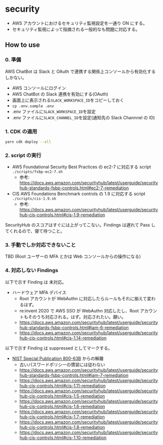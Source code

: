 # security

- AWS アカウントにおけるセキュリティ監視設定を一通り ON にする。
- セキュリティ監視によって指摘される一般的なも問題に対応する。

## How to use

### 0. 準備

AWS ChatBot は Slack と OAuth で連携する関係上コンソールから有効化するしかない。

- AWS コンソールにログイン
- AWS ChatBot の Slack 連携を有効にする(OAuth)
- 画面上に表示される`SLACK_WORKSPACE_ID`をコピーしておく
- `cp .env.sample .env`
- .env ファイルに`SLACK_WORKSPACE_ID`を設定
- .env ファイルに`SLACK_CHANNEL_ID`を設定(通知先の Slack Channnel の ID)

### 1. CDK の適用

```sh
yarn cdk deploy --all
```

### 2. script の実行

- AWS Foundational Security Best Practices の ec2-7 に対応する script  
  `./scripts/fsbp-ec2-7.sh`
  - 参考: https://docs.aws.amazon.com/securityhub/latest/userguide/securityhub-standards-fsbp-controls.html#ec2-7-remediation
- CIS AWS Foundations Benchmark controls の 1.9 に対応する script  
  `./scripts/cis-1.9.sh`
  - 参考: https://docs.aws.amazon.com/securityhub/latest/userguide/securityhub-cis-controls.html#cis-1.9-remediation

SecurityHub のスコアはすぐには上がってこない。Findings は遅れて Pass してくれるので、寝て待つこと。

### 3. 手動でしか対応できないこと

TBD (Root ユーザーの MFA とかは Web コンソールからの操作になる)

### 4. 対応しない Findings

以下で示す Finding は 未対応。

- ハードウェア MFA デバイス
  - Root アカウントが WebAuthn に対応したらルールもそれに揃えて変わるはず。
  - re:invent 2020 で AWS SSO が WebAuthn 対応したし、Root アカウントもそのうち対応される。はず。対応されたい。願い。
  - https://docs.aws.amazon.com/securityhub/latest/userguide/securityhub-standards-fsbp-controls.html#iam-6-remediation
  - https://docs.aws.amazon.com/securityhub/latest/userguide/securityhub-cis-controls.html#cis-1.14-remediation

以下で示す Finding は suppressed としてマークする。

- [NIST Special Publication 800-63B](https://pages.nist.gov/800-63-3/sp800-63b.html#memsecret) からの解離
  - 古いパスワードポリシーの慣習には従わない
  - https://docs.aws.amazon.com/securityhub/latest/userguide/securityhub-standards-fsbp-controls.html#iam-7-remediation
  - https://docs.aws.amazon.com/securityhub/latest/userguide/securityhub-cis-controls.html#cis-1.11-remediation
  - https://docs.aws.amazon.com/securityhub/latest/userguide/securityhub-cis-controls.html#cis-1.5-remediation
  - https://docs.aws.amazon.com/securityhub/latest/userguide/securityhub-cis-controls.html#cis-1.6-remediation
  - https://docs.aws.amazon.com/securityhub/latest/userguide/securityhub-cis-controls.html#cis-1.7-remediation
  - https://docs.aws.amazon.com/securityhub/latest/userguide/securityhub-cis-controls.html#cis-1.8-remediation
  - https://docs.aws.amazon.com/securityhub/latest/userguide/securityhub-cis-controls.html#cis-1.10-remediation
